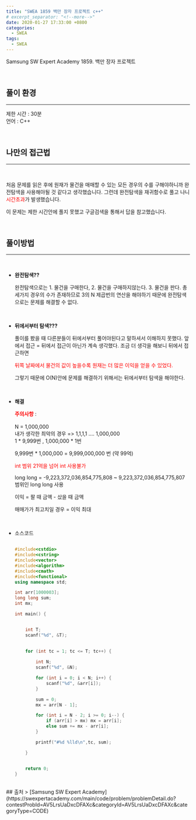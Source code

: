 ```yaml
---
title: "SWEA 1859 백만 장자 프로젝트 c++"
# excerpt_separator: "<!--more-->"
date: 2020-01-27 17:33:00 +0800
categories: 
  - SWEA
tags: 
  - SWEA
---
```


Samsung SW Expert Academy 1859. 백만 장자 프로젝트<br>

<br>

## 풀이 환경
***

제한 시간 : 30분<br>
언어 : C++<br>

<br>

## 나만의 접근법
***
<br>

처음 문제를 읽은 후에 원재가 물건을 매매할 수 있는 모든 경우의 수를 구해야하니까
완전탐색을 사용해야될 것 같다고 생각했습니다. 그런데 완전탐색을 재귀함수로 풀고 나니
<span style="color : red">시간초과</span>가 발생했습니다.<br>

이 문제는 제한 시간안에 풀지 못했고 구글검색을 통해서 답을 참고했습니다.<br>

<br>

## 풀이방법
***
<br>

- **완전탐색??**

    완전탐색으로는 1. 물건을 구매한다, 2. 물건을 구매하지않는다. 3. 물건을 판다.
    총 세가지 경우의 수가 존재하므로 3의 N 제곱번의 연산을 해야하기 때문에 
    완전탐색으로는 문제를 해결할 수 없다.<br>

<br>

- **뒤에서부터 탐색???**

    풀이를 봤을 때 다른분들이 뒤에서부터 풀어야된다고 말하셔서 이해하지 못했다.
    앞에서 접근 = 뒤에서 접근이 아닌가 계속 생각했다.
    조금 더 생각을 해보니 뒤에서 접근하면

    <span style="color : red">뒤쪽 날짜에서 물건의 값이 높을수록 원재는 더 많은 이익을 얻을 수 있었다.</span> 
    
    그렇기 때문에 O(N)안에 문제를 해결하기 위해서는 뒤에서부터 탐색을 해야한다.<br>
<br>

-  **해결**

    <span style="color : red">**주의사항**</span> : <br>
    <br>
    N = 1,000,000 <br>
    내가 생각한 최악의 경우 => 1,1,1,1 .... 1,000,000<br> 
    1 * 9,999번 , 1,000,000 * 1번

    9,999번 * 1,000,000 = 9,999,000,000 번 (약 99억)

    
    <span style="color : red"> int 범위 21억을 넘어 int 사용불가</span> 

    long long = -9,223,372,036,854,775,808 ~ 9,223,372,036,854,775,807
    범위인 long long 사용

    이익 = 팔 때 금액 - 샀을 때 금액
    
    매매가가 최고치일 경우 = 이익 최대<br>

<br>

- 소스코드 
    ```c++

    #include<cstdio>
    #include<cstring>
    #include<vector>
    #include<algorithm>
    #include<cmath>
    #include<functional>
    using namespace std;

    int arr[1000003];
    long long sum;
    int mx;

    int main() {


        int T;
        scanf("%d", &T);

        
        for (int tc = 1; tc <= T; tc++) {
            
            int N;
            scanf("%d", &N);

            for (int i = 0; i < N; i++) {
                scanf("%d", &arr[i]);
            }

            sum = 0;
            mx = arr[N - 1];

            for (int i = N - 2; i >= 0; i--) {
                if (arr[i] > mx) mx = arr[i];
                else sum += mx - arr[i];
            }

            printf("#%d %lld\n",tc, sum);

        }	


        return 0;
    }

    ```









<br>
## 출처
> [Samsung SW Expert Academy](https://swexpertacademy.com/main/code/problem/problemDetail.do?contestProbId=AV5LrsUaDxcDFAXc&categoryId=AV5LrsUaDxcDFAXc&categoryType=CODE)



